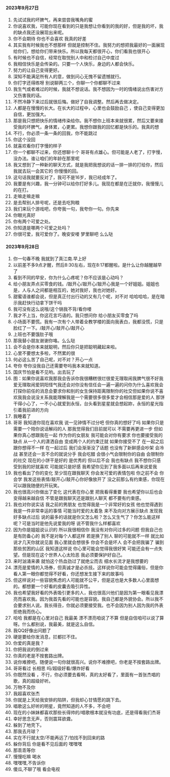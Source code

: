 
#### 2023年9月27日

1. 先试试我的坏脾气，再来尝尝我嘴角的蜜
2. 你说喜欢我，可能你现在看到的只是我想让你看到的我的好，但是我的坏，我的缺点我还没展现出来呢。
3. 你不会期待 你也不会喜欢 我真的好差
4. 其实我有时候我也不想那样 但就是控制不住。我努力的想把我最好的一面展现给你们，想给你们带来快乐。所以我每天都很开心，你们看我也很开心
5. 有时候也不自信，经常在取悦别人中和检讨自己中度过
6. 我相信快乐是会传染的。只要一个人快乐，身边的人都会快乐。
7. 努力的让自己变得更好。
8. 深知不能满足所有人的意，做到问心无愧不留遗憾就行。
9. 你打字还得练呀 别说聊两三个，你聊一个你都聊不过来
10. 我生气或者难过的时候，我就不想说话。我不想因为一时的情绪说出伤害对方又伤害我的话。
11. 不然冷静下来过后就很后悔。做好了自我调整。然后再去做决定。
12. 人都是在慢慢的长大。在长大的过程中，心里也会鼓励自己 ，使自己变得更加自信，更加强大。
13. 那是我只想把快乐的情绪传染给你。我不想你上班本来就很累，然后又要来接受我的坏脾气，身体累，心更累。我想你跟我的回忆都是快乐的。我真的想
14. 不行，你必须一条一条的回我，你不能跳过
15. 你这个没回
16. 就喜欢看你打字慢的样子
17. 你一个都聊不过来，你还想聊十个 哥哥有点雄心。但可能是人老了，打字慢，没办法。谁让咱们的年龄在那里呢
18. 我又想到了一种新的聊天方式，就是我把我想说的话一排一排的打给你，然后我就去玩一会其它的 你慢慢的回。
19. 这句话我就要反对了，我可不是16岁，我已经成年了。
20. 我要是有兴趣，我一分钟可以给你打好多儿。我现在都是在迁就你，我慢慢儿的在打。
21. 走嘛走嘛走嘛
22. 是去帮别人排号呢，还是去吃狗粮
23. 我们来玩个游戏吧，你夸我一句，我夸你一句。你先来
24. 你眼光真好
25. 你有两个可爱之处。
26. 你知道是哪两个可爱之处吗？
27. 你很可爱，我可爱你了。晚安安喽 梦里聊吧 么么哒

#### 2023年9月28日

1. 你一句春不晚 我就到了真江南.早上好
2. 以前差不多9点才醒，然后8:30左右，现在8:17都醒啦。是什么让你越醒越早了
3. 看到不同的早安，你为什么心疼呢？你不应该是心动吗？
4. 给小朋友弄点买零食的钱。/敲开心/敲开心/敲开心我是一个好姐姐。姐姐也是，人与人之间都是相互的，她对我好，我也对她好。
5. 甜蜜语谁都会说，但是真正付出行动的又有几个呢，对不对
  哈哈哈哈，是在暗示我赶快行动拿下饼干吗
6. 我可没有这么说哦/这个锅我不背/看你喽
7. 我才不上当，你这花言巧语的。我只想问你 给小朋友买零食了吗
8. 小场面不要慌。我有一次有个人带着全教学楼的面向我表白，我都没慌，只是脸红了一下。/敲开心/敲开心/敲开心
9. 上班也不要饿肚子哦 
10. 那我替小朋友谢谢你咯。么么哒
11. 会不会是你本来就聪明，然后你只是把聪明藏起来啦。
12. 心里不要想太多啦，不然累的很
13. 何必这么苦了自己呢，对不对？开心一点
14. 夸你 夸你没我自己还需要夸吗我本来就知道。
15. 国庆节怕是看不见哟。出去玩了
16. 图：如果你说喜欢我那我会告诉你我很糟糕很烂很爱无理取闹我脾气很不好我爱无理取闹爱阴阳怪气我还会对你没有信任会一遍一遍的问你为什么喜欢我会打探你前任的消息会要求你和别的女生保持距离限制你的社交但如果你说不喜欢我我会说没关系我能理解我是一个需要很多很多爱才会相信那是爱的人
  那饼干得小心了，一不小心就爱到永恒，台头看到星星就会想起妳，永恒的星光指引着我前进的方向
17. 我睡着了
18. 哥哥 我知道你现在喜欢我 说一见钟情不过分吧 但你真的想好了吗 如果你只是需要一个陪你说话解闷的人 那我觉得我们目前就可以 不需要再更进一步 但如果你真心想跟我在一起 作为你的女朋友 我可能会对你有要求 你也要接受我的缺点 从一个人的潇洒自由 变成两个人的约束迁就 如果你接受不了 在一起之后跟你想得不一样 在一起过后 我们会渐渐没了话题 也没有了新鲜感会吵架 会冷战  甚至还会一言不合的就说分手 我会吃醋 会很小气会限制你的自由 会限制你的社交 现在的小饼干是好的 是优秀的 但以后不会 我也有缺点 我不想你只感受到我的好就喜欢 可能就只是好感 我希望你见到了我多面以后再来说爱我
19. 我也看出了你的变化 至少现在跟我聊天 你会发可爱的表情包啦 你之前不会 你会学 我发这些表情/敲开心/敲开心你好像放开了 没之前那么有约束感，你现在可以跟我随便的开玩笑。
20. 我也很高兴你做出了变化 这代表在你心里 把我看得重要 我也希望你以后也会变得越来越自信 不管是跟我聊天还是跟别人聊天 都不要有约束感。
21. 我也对你说实话 我之前的男朋友 也觉得我是一个非常好的女孩 他也觉得遇到我是一件非常幸运的事情 可能当时爱的太着急 来不及向对方展示缺点 发现我好多缺点过后 说的最多的话就是你又怎么啦？怎么又生气了？你怎么能这样呢？可是当时是他先说爱我的呀 说不管我什么样都喜欢
22. 因为你是姐姐说认识的 所以我很相信你 我没有对你问过多的问题 但我自己也是有防备心的 我不是对每个人都这样 若是换了别人 聊的可能就不一样 就比如说才几天你就说见面 我心里就会想很多 你会不会是坏人 会不会把我骗了 骗到那些贫困的山区 我知道这样说 你心里可能会觉得我很好笑 可能还会有一点失望。但是现在这个世界人心太险恶 我必须要保护好自己。
23. 来时汹涌来袭 就怕这个热血劲过了就绝尘而去 细水长流才是我想要的 
24. 漂亮是爱情的入场券，但真诚才是必杀技。这样说你可能会觉得庸俗，但是你看人第一眼你都觉得不好看，你还想发生接下来的故事吗
25. 但这样说对一些容貌焦虑的人可能就不公平，但是这也是大多数人心里面想的。都想要一个好看的皮囊去吸引异性。
26. 我也希望我好看的外表吸引更多的人，我也很高兴他们是因为第一眼看见我漂亮而喜欢我。因为我首先看的可能也是容貌。我自己都是外貌协会。所以我不会要求别人说。我长得丑，你就必须要接受我。也不会因为别人因为我的外表拒绝我而伤心。
27. 哈哈 我都是在心里对自己 我最美 漂不漂亮咱说了不算 但是自信咱可以说了算呀。什么都别说，我最美，就是这么自信。
28. 我QQ好像出问题了
29. 硬是要给你发消息，拦都拦不住。
30. 你爱的真是我？
31. 你把我说的倒过来
32. 你真的老是不按套路出牌。
33. 说你难撩吧。随便说一句你就很高兴。说你不难撩吧，你老是不按套路出牌。
34. 哥哥看过  长相思  吗/超级好看/爆炸好看
35. 你既然没看 ，不行，你必须要去看啊，真的太好看了，里面有一首张杰唱的歌，真的超级好听。
36. 万物不及你
37. 我超喜欢张杰
38. 你就是上天给我安排的陷阱，但我却心甘情愿的跳下去。
39. 唱歌这么好听的明星，竟然知道的人不多，不会吧
40. 现在的小妹妹都喜欢那些长得帅的/唱歌根本就没有功底，还是得看我们杰哥
41. 幸好思念无声，否则震耳欲聋。
42. 躲到了地壳下。
43. 那我去月球？
44. 实在不行就太空/不能再远了/怕找不到回来的路
45. 躲你背后 你是看不见后面的 嘿嘿嘿
46. 那乖乖等你
47. 慢慢吃嘛 喝水
48. 嘿嘿嘿,不告诉你
49. 傻瓜,不聊了哦 看会电视